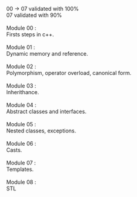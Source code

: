 00 -> 07 validated with 100%<BR>
07 validated with 90%<BR>
<BR>
Module 00 :<BR>
Firsts steps in c++.<BR><BR>
Module 01 :<BR>
Dynamic memory and reference.<BR><BR>
Module 02 :<BR>
Polymorphism, operator overload, canonical form.<BR><BR>
Module 03 :<BR>
Inherithance.<BR><BR>
Module 04 :<BR>
Abstract classes and interfaces.<BR><BR>
Module 05 :<BR>
Nested classes, exceptions.<BR><BR>
Module 06 :<BR>
Casts.<BR><BR>
Module 07 :<BR>
Templates.<BR><BR>
Module 08 :<BR>
STL

